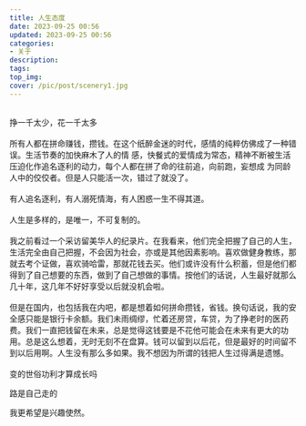 ```yaml
---
title: 人生态度
date: 2023-09-25 00:56
updated: 2023-09-25 00:56
categories:
- 关于
description:
tags:
top_img: 
cover: /pic/post/scenery1.jpg
---
```

<br/>
    挣一千太少，花一千太多<br/>
<br/>
    所有人都在拼命赚钱，攒钱。在这个纸醉金迷的时代，感情的纯粹仿佛成了一种错误。生活节奏的加快麻木了人的情
感，快餐式的爱情成为常态，精神不断被生活压迫化作追名逐利的动力，每个人都在拼了命的往前追，向前跑，妄想成
为同龄人中的佼佼者。但是人只能活一次，错过了就没了。<br/>
<br/>
    有人追名逐利，有人溺死情海，有人困惑一生不得其道。<br/>
    <br/>
    人生是多样的，是唯一，不可复制的。<br/>
    <br/>
    我之前看过一个采访留美华人的纪录片。在我看来，他们完全把握了自己的人生，生活完全由自己把握，不会因为社会，亦或是其他因素影响。喜欢做健身教练，那就去考个证做，喜欢骑哈雷，那就花钱去买。他们或许没有什么积蓄，但是他们都得到了自己想要的东西，做到了自己想做的事情。按他们的话说，人生最好就那么几十年，这几年不好好享受以后就没机会啦。<br/>
<br/>
但是在国内，也包括我在内吧，都是想着如何拼命攒钱，省钱。换句话说，我的安全感只能是银行卡余额。我们未雨绸缪，忙着还房贷，车贷，为了挣老时的医药费。我们一直把钱留在未来，总是觉得这钱要是不花他可能会在未来有更大的功用。总是这么想着，无时无刻不在盘算。钱可以留到以后花，但是最好的时间留不到以后用啊。人生没有那么多如果。我不想因为所谓的钱把人生过得满是遗憾。<br/>
<br/>
  变的世俗功利才算成长吗<br/>

  路是自己走的<br/>

  我更希望是兴趣使然。<br/>
<br/>
